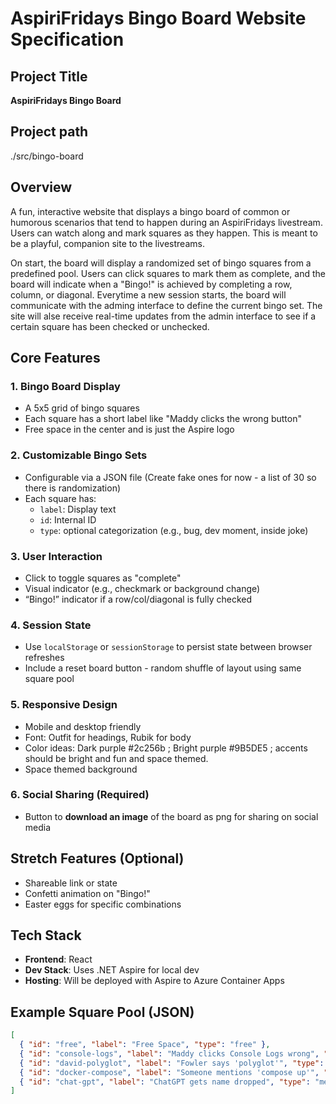 
# AspiriFridays Bingo Board Website Specification

## Project Title
**AspiriFridays Bingo Board**

## Project path
./src/bingo-board

## Overview
A fun, interactive website that displays a bingo board of common or humorous scenarios that tend to happen during an AspiriFridays livestream. Users can watch along and mark squares as they happen. This is meant to be a playful, companion site to the livestreams.

On start, the board will display a randomized set of bingo squares from a predefined pool. Users can click squares to mark them as complete, and the board will indicate when a "Bingo!" is achieved by completing a row, column, or diagonal. Everytime a new session starts, the board will communicate with the adming interface to define the current bingo set. The site will alse receive real-time updates from the admin interface to see if a certain square has been checked or unchecked.

## Core Features

### 1. Bingo Board Display
- A 5x5 grid of bingo squares
- Each square has a short label like "Maddy clicks the wrong button"
- Free space in the center and is just the Aspire logo

### 2. Customizable Bingo Sets
- Configurable via a JSON file (Create fake ones for now - a list of 30 so there is randomization)
- Each square has:
  - `label`: Display text
  - `id`: Internal ID
  - `type`: optional categorization (e.g., bug, dev moment, inside joke)

### 3. User Interaction
- Click to toggle squares as "complete"
- Visual indicator (e.g., checkmark or background change)
- “Bingo!” indicator if a row/col/diagonal is fully checked

### 4. Session State
- Use `localStorage` or `sessionStorage` to persist state between browser refreshes
- Include a reset board button - random shuffle of layout using same square pool

### 5. Responsive Design
- Mobile and desktop friendly
- Font: Outfit for headings, Rubik for body
- Color ideas: Dark purple #2c256b ; Bright purple #9B5DE5 ; accents should be bright and fun and space themed.
- Space themed background

### 6. Social Sharing (Required)
- Button to **download an image** of the board as png for sharing on social media

## Stretch Features (Optional)
- Shareable link or state
- Confetti animation on "Bingo!"
- Easter eggs for specific combinations

## Tech Stack
- **Frontend**: React
- **Dev Stack**: Uses .NET Aspire for local dev
- **Hosting**: Will be deployed with Aspire to Azure Container Apps

## Example Square Pool (JSON)
```json
[
  { "id": "free", "label": "Free Space", "type": "free" },
  { "id": "console-logs", "label": "Maddy clicks Console Logs wrong", "type": "oops" },
  { "id": "david-polyglot", "label": "Fowler says 'polyglot'", "type": "quote" },
  { "id": "docker-compose", "label": "Someone mentions 'compose up'", "type": "infra" },
  { "id": "chat-gpt", "label": "ChatGPT gets name dropped", "type": "meta" }
]
```

